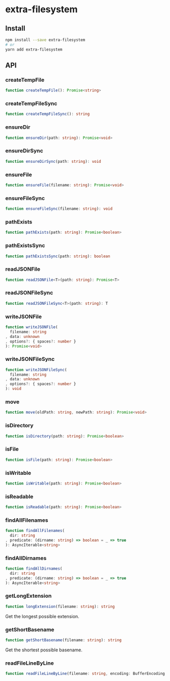 # extra-filesystem

## Install

```sh
npm install --save extra-filesystem
# or
yarn add extra-filesystem
```

## API

### createTempFile

```ts
function createTempFile(): Promise<string>
```

### createTempFileSync

```ts
function createTempFileSync(): string
```

### ensureDir

```ts
function ensureDir(path: string): Promise<void>
```

### ensureDirSync

```ts
function ensureDirSync(path: string): void
```

### ensureFile

```ts
function ensureFile(filename: string): Promise<void>
```

### ensureFileSync

```ts
function ensureFileSync(filename: string): void
```

### pathExists

```ts
function pathExists(path: string): Promise<boolean>
```

### pathExistsSync

```ts
function pathExistsSync(path: string): boolean
```

### readJSONFile

```ts
function readJSONFile<T>(path: string): Promise<T>
```

### readJSONFileSync

```ts
function readJSONFileSync<T>(path: string): T
```

### writeJSONFile

```ts
function writeJSONFile(
  filename: string
, data: unknown
, options?: { spaces?: number }
): Promise<void>
```

### writeJSONFileSync

```ts
function writeJSONFileSync(
  filename: string
, data: unknown
, options?: { spaces?: number }
): void
```

### move

```ts
function move(oldPath: string, newPath: string): Promise<void>
```

### isDirectory

```ts
function isDirectory(path: string): Promise<boolean>
```

### isFile

```ts
function isFile(path: string): Promise<boolean>
```

### isWritable

```ts
function isWritable(path: string): Promise<boolean>
```

### isReadable

```ts
function isReadable(path: string): Promise<boolean>
```

### findAllFilenames

```ts
function findAllFilenames(
  dir: string
, predicate: (dirname: string) => boolean = _ => true
): AsyncIterable<string>
```

### findAllDirnames

```ts
function findAllDirnames(
  dir: string
, predicate: (dirname: string) => boolean = _ => true
): AsyncIterable<string>
```

### getLongExtension

```ts
function longExtension(filename: string): string
```

Get the longest possible extension.

### getShortBasename

```ts
function getShortBasename(filename: string): string
```

Get the shortest possible basename.

### readFileLineByLine

```ts
function readFileLineByLine(filename: string, encoding: BufferEncoding = 'utf-8'): AsyncIterable<string>
```
